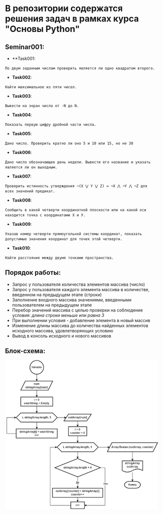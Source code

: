 ﻿# В репозитории содержатся решения задач в рамках курса "Основы Python"

## Seminar001:
- **Task001:

`По двум заданным числам проверить является ли одно квадратом
второго.`

- **Task002**:

`Найти максимальное из пяти чисел.`

- **Task003**:

`Вывести на экран числа от -N до N.`

- **Task004**:

`Показать первую цифру дробной части числа.`

- **Task005**:

`Дано число. Проверить кратно ли оно 5 и 10 или 15, но не 30`

- **Task006**:

`Дано число обозначающее день недели. Вывести его название и
указать является ли он выходным.`

- **Task007**:

`Проверить истинность утверждения ¬(X ⋁ Y ⋁ Z) = ¬X ⋀ ¬Y ⋀ ¬Z
для всех значений предикат.`

- **Task008**:

`Сообщить в какой четверти координатной плоскости или на какой
оси находится точка с координатами Х и У.`

- **Task009**:

`Указав номер четверти прямоугольной системы координат, показать
допустимые значения координат для точек этой четверти.`

- **Task010**:

`Найти расстояние между двумя точками пространства.`

## Порядок работы:
* Запрос у пользователя количества элементов массива (число)
* Запрос у пользователя каждого элемента массива в количестве,
  введенном на предыдущем этапе (строки)
* Заполнение входного массива значениями, введенными пользователем на предыдущем этапе
* Перебор значений массива с целью проверки на соблюдение условия:
  _длина строки меньше или равна 3_
* При выполнении условия - добавление элемента в новый массив
* Изменение длины массива до количества найденных элементов исходного массива,
  удовлетворяющих условию
* Вывод в консоль исходного и нового массивов

## Блок-схема:
![Блок-схема](https://github.com/beg-lezzz/FinalWorkFirstQuarter/blob/main/BlockScheme.png)